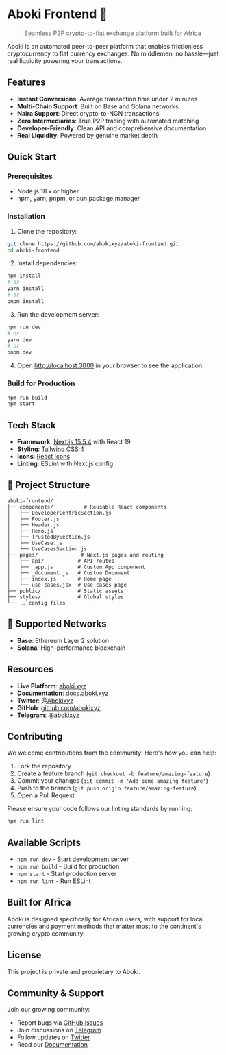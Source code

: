 # Aboki Frontend 🔄

> Seamless P2P crypto-to-fiat exchange platform built for Africa

Aboki is an automated peer-to-peer platform that enables frictionless cryptocurrency to fiat currency exchanges. No middlemen, no hassle—just real liquidity powering your transactions.

## Features

- **Instant Conversions**: Average transaction time under 2 minutes
- **Multi-Chain Support**: Built on Base and Solana networks
- **Naira Support**: Direct crypto-to-NGN transactions
- **Zero Intermediaries**: True P2P trading with automated matching
- **Developer-Friendly**: Clean API and comprehensive documentation
- **Real Liquidity**: Powered by genuine market depth

## Quick Start

### Prerequisites

- Node.js 18.x or higher
- npm, yarn, pnpm, or bun package manager

### Installation

1. Clone the repository:
```bash
git clone https://github.com/abokixyz/aboki-frontend.git
cd aboki-frontend
```

2. Install dependencies:
```bash
npm install
# or
yarn install
# or
pnpm install
```

3. Run the development server:
```bash
npm run dev
# or
yarn dev
# or
pnpm dev
```

4. Open [http://localhost:3000](http://localhost:3000) in your browser to see the application.

### Build for Production

```bash
npm run build
npm start
```

## Tech Stack

- **Framework**: [Next.js 15.5.4](https://nextjs.org/) with React 19
- **Styling**: [Tailwind CSS 4](https://tailwindcss.com/)
- **Icons**: [React Icons](https://react-icons.github.io/react-icons/)
- **Linting**: ESLint with Next.js config

## 📁 Project Structure

```
aboki-frontend/
├── components/          # Reusable React components
│   ├── DeveloperCentricSection.js
│   ├── Footer.js
│   ├── Header.js
│   ├── Hero.js
│   ├── TrustedBySection.js
│   ├── UseCase.js
│   └── UseCasesSection.js
├── pages/              # Next.js pages and routing
│   ├── api/           # API routes
│   ├── _app.js        # Custom App component
│   ├── _document.js   # Custom Document
│   ├── index.js       # Home page
│   └── use-cases.jsx  # Use cases page
├── public/            # Static assets
├── styles/            # Global styles
└── ...config files
```

## 🔗 Supported Networks

- **Base**: Ethereum Layer 2 solution
- **Solana**: High-performance blockchain

## Resources

- **Live Platform**: [aboki.xyz](https://aboki.xyz)
- **Documentation**: [docs.aboki.xyz](https://docs.aboki.xyz)
- **Twitter**: [@Abokixyz](https://x.com/Abokixyz)
- **GitHub**: [github.com/abokixyz](https://github.com/abokixyz)
- **Telegram**: [@abokixyz](https://t.me/abokixyz)

## Contributing

We welcome contributions from the community! Here's how you can help:

1. Fork the repository
2. Create a feature branch (`git checkout -b feature/amazing-feature`)
3. Commit your changes (`git commit -m 'Add some amazing feature'`)
4. Push to the branch (`git push origin feature/amazing-feature`)
5. Open a Pull Request

Please ensure your code follows our linting standards by running:
```bash
npm run lint
```

## Available Scripts

- `npm run dev` - Start development server
- `npm run build` - Build for production
- `npm start` - Start production server
- `npm run lint` - Run ESLint

## Built for Africa

Aboki is designed specifically for African users, with support for local currencies and payment methods that matter most to the continent's growing crypto community.

## License

This project is private and proprietary to Aboki.

## Community & Support

Join our growing community:
- Report bugs via [GitHub Issues](https://github.com/abokixyz/aboki-frontend/issues)
- Join discussions on [Telegram](https://t.me/abokixyz)
- Follow updates on [Twitter](https://x.com/Abokixyz)
- Read our [Documentation](https://docs.aboki.xyz)


